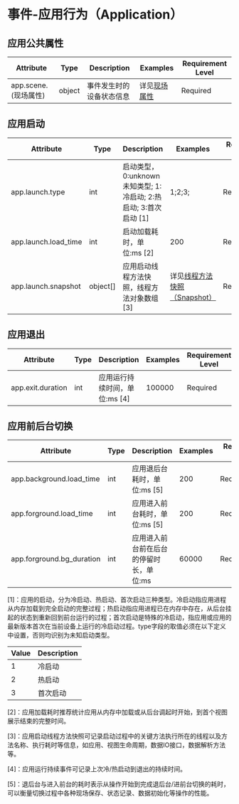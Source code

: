 
# 事件-应用行为（Application）

## 应用公共属性

| Attribute | Type | Description | Examples | Requirement Level |
| -- | -- | -- | -- | -- |
| app.scene.(现场属性) | object | 事件发生时的设备状态信息 | 详见[现场属性](./event_common_scene.md) | Required |

## 应用启动

| Attribute | Type | Description | Examples | Requirement Level |
| -- | -- | -- | -- | -- |
| app.launch.type | int | 启动类型，0:unknown未知类型; 1:冷启动; 2:热启动; 3:首次启动 [1] | 1;2;3; | Required |
| app.launch.load_time | int | 启动加载耗时，单位:ms [2] | 200 | Required |
| app.launch.snapshot | object[] | 应用启动线程方法快照，线程方法对象数组 [3] | 详见[线程方法快照（Snapshot）](./event_user_action.md#线程方法快照snapshot) | Recommended |

## 应用退出

| Attribute | Type | Description | Examples | Requirement Level |
| -- | -- | -- | -- | -- |
| app.exit.duration | int | 应用运行持续时间，单位:ms [4] | 100000 | Required |

## 应用前后台切换

| Attribute | Type | Description | Examples | Requirement Level |
| -- | -- | -- | -- | -- |
| app.background.load_time | int | 应用退后台耗时，单位:ms [5] | 200 | Required |
| app.forground.load_time | int | 应用进入前台耗时，单位:ms [5] | 200 | Required |
| app.forground.bg_duration | int | 应用进入前台前在后台的停留时长，单位:ms | 60000 | Recommended |

[1]：应用的启动，分为冷启动、热启动、首次启动三种类型。冷启动指应用进程从内存加载到完全启动的完整过程；热启动指应用进程已在内存中存在，从后台挂起的状态到重新回到前台运行的过程；首次启动是特殊的冷启动，指应用或应用的最新版本首次在当前设备上运行的冷启动过程。type字段的取值必须在以下定义中设置，否则均识别为未知启动类型。

| Value | Description |
| -- | -- |
| 1 | 冷启动 |
| 2 | 热启动 |
| 3 | 首次启动 |

[2]：应用加载耗时推荐统计应用从内存中加载或从后台调起时开始，到首个视图展示结束的完整时间。

[3]：应用启动线程方法快照可记录启动过程中的关键方法执行所在的线程以及方法名称、执行耗时等信息，如应用、视图生命周期，数据IO接口，数据解析方法等。

[4]：应用运行持续事件可记录上次冷/热启动到退出的持续时间。

[5]：退后台与进入前台的耗时表示从操作开始到完成退后台/进前台切换的耗时，可以衡量切换过程中各种现场保存、状态记录、数据初始化等操作的性能。
